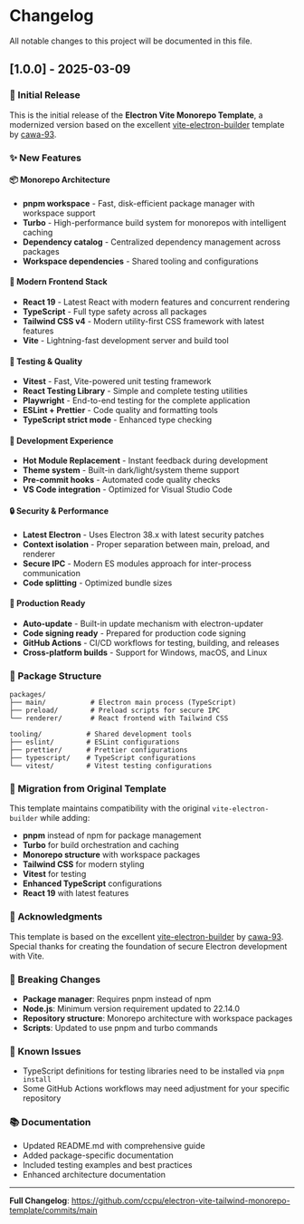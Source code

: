 # Changelog

All notable changes to this project will be documented in this file.

## [1.0.0] - 2025-03-09

### 🎉 Initial Release

This is the initial release of the **Electron Vite Monorepo Template**, a modernized version based on the excellent [vite-electron-builder](https://github.com/cawa-93/vite-electron-builder) template by [cawa-93](https://github.com/cawa-93).

### ✨ New Features

#### 📦 Monorepo Architecture

- **pnpm workspace** - Fast, disk-efficient package manager with workspace support
- **Turbo** - High-performance build system for monorepos with intelligent caching
- **Dependency catalog** - Centralized dependency management across packages
- **Workspace dependencies** - Shared tooling and configurations

#### 🚀 Modern Frontend Stack

- **React 19** - Latest React with modern features and concurrent rendering
- **TypeScript** - Full type safety across all packages
- **Tailwind CSS v4** - Modern utility-first CSS framework with latest features
- **Vite** - Lightning-fast development server and build tool

#### 🧪 Testing & Quality

- **Vitest** - Fast, Vite-powered unit testing framework
- **React Testing Library** - Simple and complete testing utilities
- **Playwright** - End-to-end testing for the complete application
- **ESLint + Prettier** - Code quality and formatting tools
- **TypeScript strict mode** - Enhanced type checking

#### 🔧 Development Experience

- **Hot Module Replacement** - Instant feedback during development
- **Theme system** - Built-in dark/light/system theme support
- **Pre-commit hooks** - Automated code quality checks
- **VS Code integration** - Optimized for Visual Studio Code

#### 🔒 Security & Performance

- **Latest Electron** - Uses Electron 38.x with latest security patches
- **Context isolation** - Proper separation between main, preload, and renderer
- **Secure IPC** - Modern ES modules approach for inter-process communication
- **Code splitting** - Optimized bundle sizes

#### 🚀 Production Ready

- **Auto-update** - Built-in update mechanism with electron-updater
- **Code signing ready** - Prepared for production code signing
- **GitHub Actions** - CI/CD workflows for testing, building, and releases
- **Cross-platform builds** - Support for Windows, macOS, and Linux

### 📁 Package Structure

```
packages/
├── main/           # Electron main process (TypeScript)
├── preload/        # Preload scripts for secure IPC
└── renderer/       # React frontend with Tailwind CSS

tooling/           # Shared development tools
├── eslint/        # ESLint configurations
├── prettier/      # Prettier configurations
├── typescript/    # TypeScript configurations
└── vitest/        # Vitest testing configurations
```

### 🔄 Migration from Original Template

This template maintains compatibility with the original `vite-electron-builder` while adding:

- **pnpm** instead of npm for package management
- **Turbo** for build orchestration and caching
- **Monorepo structure** with workspace packages
- **Tailwind CSS** for modern styling
- **Vitest** for testing
- **Enhanced TypeScript** configurations
- **React 19** with latest features

### 🙏 Acknowledgments

This template is based on the excellent [vite-electron-builder](https://github.com/cawa-93/vite-electron-builder) by [cawa-93](https://github.com/cawa-93). Special thanks for creating the foundation of secure Electron development with Vite.

### 📝 Breaking Changes

- **Package manager**: Requires pnpm instead of npm
- **Node.js**: Minimum version requirement updated to 22.14.0
- **Repository structure**: Monorepo architecture with workspace packages
- **Scripts**: Updated to use pnpm and turbo commands

### 🐛 Known Issues

- TypeScript definitions for testing libraries need to be installed via `pnpm install`
- Some GitHub Actions workflows may need adjustment for your specific repository

### 📚 Documentation

- Updated README.md with comprehensive guide
- Added package-specific documentation
- Included testing examples and best practices
- Enhanced architecture documentation

---

**Full Changelog**: https://github.com/ccpu/electron-vite-tailwind-monorepo-template/commits/main
